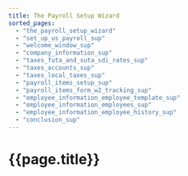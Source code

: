 ```yaml
---
title: The Payroll Setup Wizard
sorted_pages:
  - "the_payroll_setup_wizard"
  - "set_up_us_payroll_sup"
  - "welcome_window_sup"
  - "company_information_sup"
  - "taxes_futa_and_suta_sdi_rates_sup"
  - "taxes_accounts_sup"
  - "taxes_local_taxes_sup"
  - "payroll_items_setup_sup"
  - "payroll_items_form_w2_tracking_sup"
  - "employee_information_employee_template_sup"
  - "employee_information_employees_sup"
  - "employee_information_employee_history_sup"
  - "conclusion_sup"
---
```

# {{page.title}}
